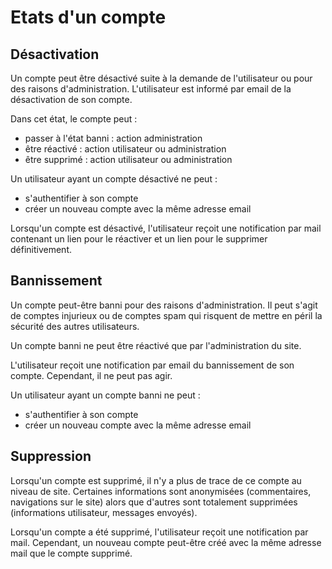 # Etats d'un compte

## Désactivation

Un compte peut être désactivé suite à la demande de l'utilisateur ou pour des raisons d'administration. L'utilisateur est informé par email de la désactivation de son compte.

Dans cet état, le compte peut :&#x20;

* passer à l'état banni : action administration
* être réactivé : action utilisateur ou administration
* être supprimé : action utilisateur ou administration

Un utilisateur ayant un compte désactivé ne peut :&#x20;

* s'authentifier à son compte
* créer un nouveau compte avec la même adresse email

Lorsqu'un compte est désactivé, l'utilisateur reçoit une notification par mail contenant un lien pour le réactiver et un lien pour le supprimer définitivement.

## Bannissement

Un compte peut-être banni pour des raisons d'administration. Il peut s'agit de comptes injurieux ou de comptes spam qui risquent de mettre en péril la sécurité des autres utilisateurs.

Un compte banni ne peut être réactivé que par l'administration du site.

L'utilisateur reçoit une notification par email du bannissement de son compte. Cependant, il ne peut pas agir.

Un utilisateur ayant un compte banni ne peut :&#x20;

* s'authentifier à son compte
* créer un nouveau compte avec la même adresse email

## Suppression

Lorsqu'un compte est supprimé, il n'y a plus de trace de ce compte au niveau de site. Certaines informations sont anonymisées (commentaires, navigations sur le site) alors que d'autres sont totalement supprimées (informations utilisateur, messages envoyés).

Lorsqu'un compte a été supprimé, l'utilisateur reçoit une notification par mail. Cependant, un nouveau compte peut-être créé avec la même adresse mail que le compte supprimé.
